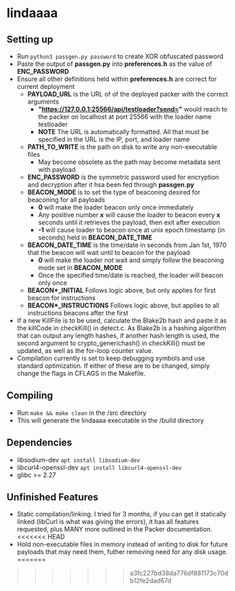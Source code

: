 # lindaaaa

## Setting up
  * Run `python3 passgen.py password` to create XOR obfuscated password
  * Paste the output of **passgen.py** into **preferences.h** as the value of **ENC_PASSWORD**
  * Ensure all other definitions held within **preferences.h** are correct for current deployment
    * **PAYLOAD_URL** is the URL of of the deployed packer with the correct arguments
      * **"https://127.0.0.1:25566/api/testloader?send="** would reach to the packer on localhost at port 25566 with the loader name testloader 
      * **NOTE** The URL is automatically formatted. All that must be specified in the URL is the IP, port, and loader name
    * **PATH_TO_WRITE** is the path on disk to write any non-executable files
      * May become obsolete as the path may become metadata sent with payload
    * **ENC_PASSWORD** is the symmetric password used for encryption and decryption after it hsa been fed through **passgen.py**
    * **BEACON_MODE** is to set the type of beaconing desired for beaconing for all payloads
      * **0** will make the loader beacon only once immediately
      * Any positive number **x** will cause the loader to beacon every **x** seconds until it retrieves the payload, then exit after execution
      * **-1** will cause loader to beacon once at unix epoch timestamp (in seconds) held in **BEACON_DATE_TIME**
    * **BEACON_DATE_TIME** is the time/date in seconds from Jan 1st, 1970 that the beacon will wait until to beacon for the payload
      * **0** will make the loader not wait and simply follow the beaconing mode set in **BEACON_MODE**
      * Once the specified time/date is reached, the loader will beacon only once
    * **BEACON\*_INITIAL** Follows logic above, but only applies for first beacon for instructions
    * **BEACON\*_INSTRUCTIONS** Follows logic above, but applies to all instructions beacons after the first
  * If a new KillFile is to be used, calculate the Blake2b hash and paste it as the killCode in checkKill() in detect.c. As Blake2b is a hashing algorithm that can output any length hashes, if another hash length is used, the second argument to crypto_generichash() in checkKill() must be updated, as well as the for-loop counter value.
  * Compilation currently is set to keep debugging symbols and use standard optimization. If either of these are to be changed, simply change the flags in CFLAGS in the Makefile.

## Compiling
  * Run `make && make clean` in the /src directory
  * This will generate the lindaaaa executable in the /build directory

## Dependencies
  * libsodium-dev `apt install libsodium-dev`
  * libcurl4-openssl-dev `apt install libcurl4-openssl-dev`
  * glibc >= 2.27
  
## Unfinished Features
  * Static compilation/linking. I tried for 3 months, if you can get it statically linked (libCurl is what was giving the errors), it has all features requested, plus MANY more outlined in the Packer documentation.
<<<<<<< HEAD
  * Hold non-executable files in memory instead of writing to disk for future payloads that may need them, futher removing need for any disk usage.
=======
>>>>>>> a3fc227bd38da776df881173c70db12fe2dad67d
